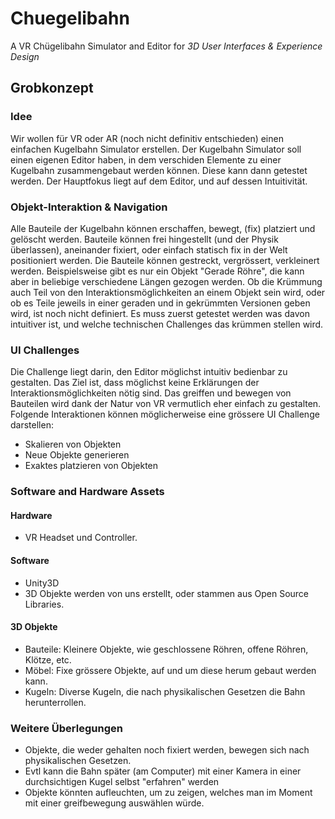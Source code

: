 # Chuegelibahn
A VR Chügelibahn Simulator and Editor for _3D User Interfaces & Experience Design_


## Grobkonzept

### Idee

Wir wollen für VR oder AR (noch nicht definitiv entschieden) einen einfachen Kugelbahn Simulator erstellen. Der Kugelbahn Simulator soll einen eigenen Editor haben, in dem verschiden Elemente zu einer Kugelbahn zusammengebaut werden können. Diese kann dann getestet werden. Der Hauptfokus liegt auf dem Editor, und auf dessen Intuitivität. 


### Objekt-Interaktion & Navigation

Alle Bauteile der Kugelbahn können erschaffen, bewegt, (fix) platziert und gelöscht werden.
Bauteile können frei hingestellt (und der Physik überlassen), aneinander fixiert, oder einfach statisch fix in der Welt positioniert werden.
Die Bauteile können gestreckt, vergrössert, verkleinert werden. Beispielsweise gibt es nur ein Objekt "Gerade Röhre", die kann aber in beliebige verschiedene Längen gezogen werden. Ob die Krümmung auch Teil von den Interaktionsmöglichkeiten an einem Objekt sein wird, oder ob es Teile jeweils in einer geraden und in gekrümmten Versionen geben wird, ist noch nicht definiert. Es muss zuerst getestet werden was davon intuitiver ist, und welche technischen Challenges das krümmen stellen wird.


### UI Challenges

Die Challenge liegt darin, den Editor möglichst intuitiv bedienbar zu gestalten. Das Ziel ist, dass möglichst keine Erklärungen der Interaktionsmöglichkeiten nötig sind. Das greiffen und bewegen von Bauteilen wird dank der Natur von VR vermutlich eher einfach zu gestalten. Folgende Interaktionen können möglicherweise eine grössere UI Challenge darstellen:
- Skalieren von Objekten
- Neue Objekte generieren
- Exaktes platzieren von Objekten


### Software and Hardware Assets

#### Hardware
- VR Headset und Controller.

#### Software
- Unity3D
- 3D Objekte werden von uns erstellt, oder stammen aus Open Source Libraries.

#### 3D Objekte
- Bauteile: Kleinere Objekte, wie geschlossene Röhren, offene Röhren, Klötze, etc.
- Möbel: Fixe grössere Objekte, auf und um diese herum gebaut werden kann.
- Kugeln: Diverse Kugeln, die nach physikalischen Gesetzen die Bahn herunterrollen.


### Weitere Überlegungen

- Objekte, die weder gehalten noch fixiert werden, bewegen sich nach physikalischen Gesetzen.
- Evtl kann die Bahn später (am Computer) mit einer Kamera in einer durchsichtigen Kugel selbst "erfahren" werden
- Objekte könnten aufleuchten, um zu zeigen, welches man im Moment mit einer greifbewegung auswählen würde.
